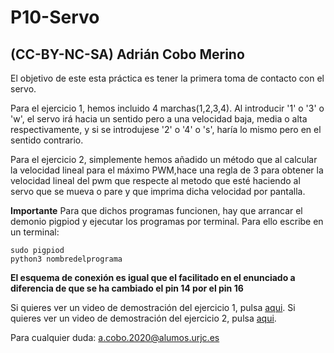 # P10-Servo

## (CC-BY-NC-SA) Adrián Cobo Merino

El objetivo de este esta práctica es tener la primera toma de contacto con el servo.

Para el ejercicio 1, hemos incluido 4 marchas(1,2,3,4). Al introducir '1' o '3' o 'w', el servo irá hacia un sentido pero a una velocidad
baja, media o alta respectivamente, y si se introdujese '2' o '4' o 's', haría lo mismo pero en el sentido contrario.

Para el ejercicio 2, simplemente hemos añadido un método que al calcular la velocidad lineal para el máximo PWM,hace una regla de 3 para 
obtener la velocidad lineal del pwm que respecte al metodo que esté haciendo al servo que se mueva o pare y que imprima dicha velocidad
por pantalla.

**Importante**
Para que dichos programas funcionen, hay que arrancar el demonio pigpiod y ejecutar los programas por terminal. Para ello escribe en un
terminal:

	sudo pigpiod
	python3 nombredelprograma	
	
**El esquema de conexión es igual que el facilitado en el enunciado a diferencia de que se ha cambiado el pin 14 por el pin 16**

Si quieres ver un video de demostración del ejercicio 1, pulsa [aqui](https://drive.google.com/file/d/12ce3sEAWTCcvAty007slsAjbdfLDumAh/view?usp=sharing).
Si quieres ver un video de demostración del ejercicio 2, pulsa [aqui](https://drive.google.com/file/d/1lZsmyKky0ohxxjqco_X5MCmbGADyzrtE/view?usp=sharing).


Para cualquier duda: <a.cobo.2020@alumos.urjc.es>
